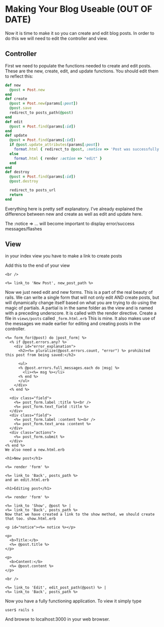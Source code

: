 # Making Your Blog Useable (OUT OF DATE)

Now it is time to make it so you can create and edit blog posts. In order to do this we will need to edit the controller and view.

Controller
---------

First we need to populate the functions needed to create and edit posts. These are the new, create, edit, and update functions. You should edit them to reflect this:

```ruby
def new
  @post = Post.new
end
def create
  @post = Post.new(params[:post])
  @post.save
  redirect_to posts_path(@post)
end
def edit
  @post = Post.find(params[:id])
end
def update
  @post = Post.find(params[:id])
  if @post.update_attributes(params[:post])
    format.html { redirect_to @post, :notice => 'Post was successfully updated.' }
  else
    format.html { render :action => "edit" }
  end
end
def destroy
  @post = Post.find(params[:id])
  @post.destroy

  redirect_to posts_url
  return
end
```

Everything here is pretty self explanatory. I’ve already explained the difference between new and create as well as edit and update here.

The :notice => … will become important to display error/success messages/flashes

View
----

in your index view you have to make a link to create posts

Add this to the end of your view

```html+erb
<br />

<%= link_to 'New Post', new_post_path %>
```

Now we just need edit and new forms. This is a part of the real beauty of rails. We can write a single form that will not only edit AND create posts, but will dynamically change itself based on what you are trying to do using the magic of partials. A partial is in the same folder as the view and is named with a preceding underscore. It is called with the render directive. Create a file in `views/posts` called `_form.html.erb` This is mine. It also makes use of the messages we made earlier for editing and creating posts in the controller.

```html+erb
<%= form_for(@post) do |post_form| %>
  <% if @post.errors.any? %>
    <div id="error_explanation">
      <h2><%= pluralize(@post.errors.count, "error") %> prohibited this post from being saved:</h2>

      <ul>
      <% @post.errors.full_messages.each do |msg| %>
        <li><%= msg %></li>
      <% end %>
      </ul>
    </div>
  <% end %>

  <div class="field">
    <%= post_form.label :title %><br />
    <%= post_form.text_field :title %>
  </div>
  <div class="field">
    <%= post_form.label :content %><br />
    <%= post_form.text_area :content %>
  </div>
  <div class="actions">
    <%= post_form.submit %>
  </div>
<% end %>
We also need a new.html.erb

<h1>New post</h1>

<%= render 'form' %>

<%= link_to 'Back', posts_path %>
and an edit.html.erb

<h1>Editing post</h1>

<%= render 'form' %>

<%= link_to 'Show', @post %> |
<%= link_to 'Back', posts_path %>
Now that we have created a link to the show method, we should create that too. show.html.erb

<p id="notice"><%= notice %></p>

<p>
  <b>Title:</b>
  <%= @post.title %>
</p>

<p>
  <b>Content:</b>
  <%= @post.content %>
</p>

<br />

<%= link_to 'Edit', edit_post_path(@post) %> |
<%= link_to 'Back', posts_path %>
```

Now you have a fully functioning application. To view it simply type

```
user$ rails s
```

And browse to localhost:3000 in your web browser.

